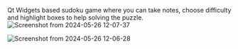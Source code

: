 Qt Widgets based sudoku game where you can take notes, choose difficulty and highlight boxes to help solving the puzzle.
![Screenshot from 2024-05-26 12-07-37](https://github.com/hozer07/sudoku-qt-widgets/assets/41118738/ca5313fe-1ff5-4e12-9bf4-5e73c4d6af70)

![Screenshot from 2024-05-26 12-06-28](https://github.com/hozer07/sudoku-qt-widgets/assets/41118738/3563c9a9-7e6a-443d-a6c7-82c75ed6eb77)
